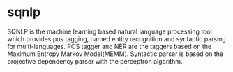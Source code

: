 sqnlp
=====

SQNLP is the machine learning based natural language processing tool which provides pos tagging, named entity recognition and syntactic parsing for multi-languages. POS tagger and NER are the taggers based on the Maximum Entropy Markov Model(MEMM). Syntactic parser is based on the projective dependency parser with the perceptron algorithm.
